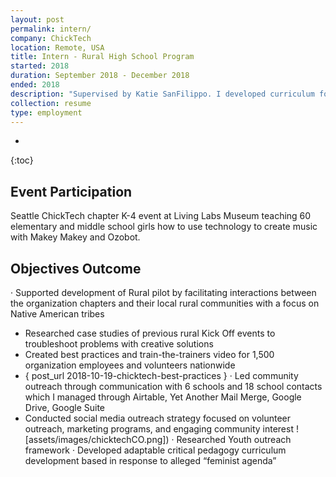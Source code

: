 ```yaml
---
layout: post
permalink: intern/
company: ChickTech
location: Remote, USA
title: Intern - Rural High School Program
started: 2018
duration: September 2018 - December 2018
ended: 2018
description: "Supervised by Katie SanFilippo. I developed curriculum for ChickTech Rural Program volunteers that centered gender diversity, and First Nations outreach."
collection: resume
type: employment
---
```

-
{:toc}

## Event Participation
Seattle ChickTech chapter K-4 event at Living Labs Museum teaching
  60 elementary and middle school girls how to use technology to create music with Makey Makey and Ozobot.

## Objectives Outcome
·	Supported development of Rural pilot by facilitating interactions between the organization chapters and their local rural communities with a focus on Native American tribes
-	Researched case studies of previous rural Kick Off events to troubleshoot problems with creative solutions
-	Created best practices and train-the-trainers video for 1,500 organization employees and volunteers nationwide
  - { post_url 2018-10-19-chicktech-best-practices }
·	Led community outreach through communication with 6 schools and 18 school contacts which I managed through Airtable, Yet Another Mail Merge, Google Drive, Google Suite
- Conducted social media outreach strategy focused on volunteer outreach, marketing programs, and engaging community interest
![assets/images/chicktechCO.png])
·	Researched Youth outreach framework
·	Developed adaptable critical pedagogy curriculum development based in response to alleged “feminist agenda”
